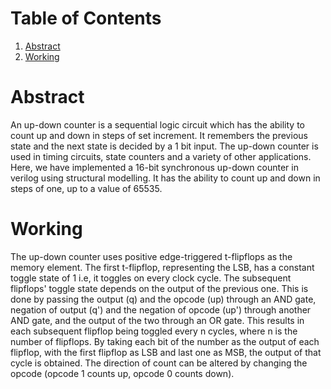 
# Table of Contents

1.  [Abstract](#orgbc7a613)
2.  [Working](#orge134f82)



<a id="orgbc7a613"></a>

# Abstract

An up-down counter is a sequential logic circuit which has the ability to count up and down in steps of set increment. It remembers the previous state and the next state is decided by a 1 bit input. The up-down counter is used in timing circuits, state counters and a variety of other applications. Here, we have implemented a 16-bit synchronous up-down counter in verilog using structural modelling. It has the ability to count up and down in steps of one, up to a value of 65535.


<a id="orge134f82"></a>

# Working

The up-down counter uses positive edge-triggered t-flipflops as the memory element. The first t-flipflop, representing the LSB, has a constant toggle state of 1 i.e, it toggles on every clock cycle. The subsequent flipflops' toggle state depends on the output of the previous one. This is done by passing the output (q) and the opcode (up) through an AND gate, negation of output (q') and the negation of opcode (up') through another AND gate, and the output of the two through an OR gate. This results in each subsequent flipflop being toggled every n cycles, where n is the number of flipflops. By taking each bit of the number as the output of each flipflop, with the first flipflop as LSB and last one as MSB, the output of that cycle is obtained. The direction of count can be altered by changing the opcode (opcode 1 counts up, opcode 0 counts down).  

